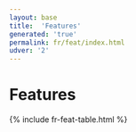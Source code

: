 ```yaml
---
layout: base
title:  'Features'
generated: 'true'
permalink: fr/feat/index.html
udver: '2'
---
```


# Features

{% include fr-feat-table.html %}
